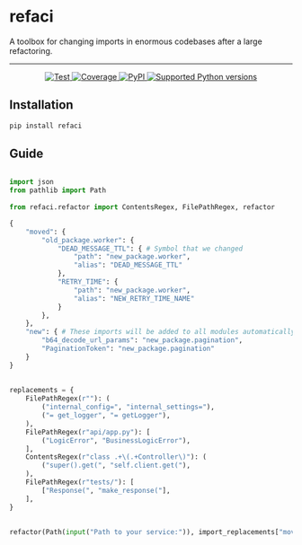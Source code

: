 # refaci

A toolbox for changing imports in enormous codebases after a large refactoring.

---

<p align="center">
<a href="https://github.com/zmievsa/refaci/actions?query=workflow%3ATests+event%3Apush+branch%3Amain" target="_blank">
    <img src="https://github.com/zmievsa/refaci/actions/workflows/test.yaml/badge.svg?branch=main&event=push" alt="Test">
</a>
<a href="https://codecov.io/gh/ovsyanka83/refaci" target="_blank">
    <img src="https://img.shields.io/codecov/c/github/ovsyanka83/refaci?color=%2334D058" alt="Coverage">
</a>
<a href="https://pypi.org/project/refaci/" target="_blank">
    <img alt="PyPI" src="https://img.shields.io/pypi/v/refaci?color=%2334D058&label=pypi%20package" alt="Package version">
</a>
<a href="https://pypi.org/project/refaci/" target="_blank">
    <img src="https://img.shields.io/pypi/pyversions/refaci?color=%2334D058" alt="Supported Python versions">
</a>
</p>

## Installation

```bash
pip install refaci
```

## Guide

```python

import json
from pathlib import Path
​
from refaci.refactor import ContentsRegex, FilePathRegex, refactor

{
    "moved": {
        "old_package.worker": {
            "DEAD_MESSAGE_TTL": { # Symbol that we changed
                "path": "new_package.worker",
                "alias": "DEAD_MESSAGE_TTL"
            },
            "RETRY_TIME": {
                "path": "new_package.worker",
                "alias": "NEW_RETRY_TIME_NAME"
            }
        },
    },
    "new": { # These imports will be added to all modules automatically
        "b64_decode_url_params": "new_package.pagination",
        "PaginationToken": "new_package.pagination"
    }
}​
​
​
replacements = {
    FilePathRegex(r""): (
        ("internal_config=", "internal_settings="),
        ("= get_logger", "= getLogger"),
    ),
    FilePathRegex(r"api/app.py"): [
        ("LogicError", "BusinessLogicError"),
    ],
    ContentsRegex(r"class .+\(.+Controller\)"): (
        ("super().get(", "self.client.get("),
    ),
    FilePathRegex(r"tests/"): [
        ["Response(", "make_response("],
    ],
}
​
​
refactor(Path(input("Path to your service:")), import_replacements["moved"], import_replacements["new"], replacements)
```
